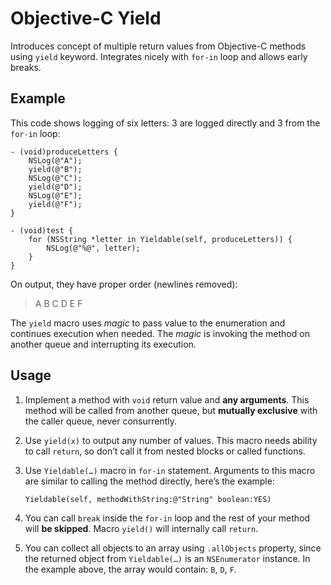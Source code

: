 Objective-C Yield
=================
Introduces concept of multiple return values from Objective-C methods using `yield` keyword. Integrates nicely with `for-in` loop and allows early breaks.

Example
-------
This code shows logging of six letters: 3 are logged directly and 3 from the `for-in` loop:

```objc
- (void)produceLetters {
    NSLog(@"A");
    yield(@"B");
    NSLog(@"C");
    yield(@"D");
    NSLog(@"E");
    yield(@"F");
}

- (void)test {
    for (NSString *letter in Yieldable(self, produceLetters)) {
        NSLog(@"%@", letter);
    }
}
```

On output, they have proper order (newlines removed):

>A B C D E F

The `yield` macro uses _magic_ to pass value to the enumeration and continues execution when needed. The _magic_ is invoking the method on another queue and interrupting its execution.

Usage
-----
1. Implement a method with `void` return value and **any arguments**. This method will be called from another queue, but **mutually exclusive** with the caller queue, never consurrently.
2. Use `yield(x)` to output any number of values. This macro needs ability to call `return`, so don’t call it from nested blocks or called functions.
3. Use `Yieldable(…)` macro in `for-in` statement. Arguments to this macro are similar to calling the method directly, here’s the example:

    ```objc
    Yieldable(self, methodWithString:@"String" boolean:YES)
    ```

4. You can call `break` inside the `for-in` loop and the rest of your method will **be skipped**. Macro `yield()` will internally call `return`.
5. You can collect all objects to an array using `.allObjects` property, since the returned object from `Yieldable(…)` is an `NSEnumerator` instance. In the example above, the array would contain: `B`, `D`, `F`.
